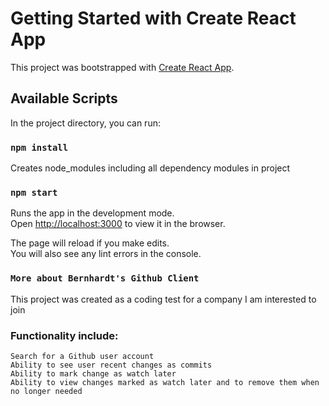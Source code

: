 # Getting Started with Create React App

This project was bootstrapped with [Create React App](https://github.com/facebook/create-react-app).

## Available Scripts

In the project directory, you can run:

### `npm install`

Creates node_modules including all dependency modules in project

### `npm start`

Runs the app in the development mode.\
Open [http://localhost:3000](http://localhost:3000) to view it in the browser.

The page will reload if you make edits.\
You will also see any lint errors in the console.

### `More about Bernhardt's Github Client`
This project was created as a coding test for a company I am interested to join

### Functionality include: 
    Search for a Github user account
    Ability to see user recent changes as commits
    Ability to mark change as watch later
    Ability to view changes marked as watch later and to remove them when no longer needed


